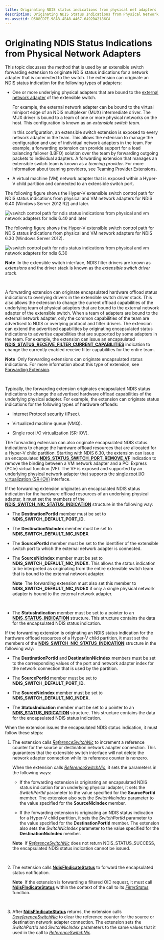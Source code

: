 ```yaml
---
title: Originating NDIS status indications from physical net adapters
description: Originating NDIS Status Indications from Physical Network Adapters
ms.assetid: D588CD7E-98A3-4BA8-A467-6492DA2186CA
---
```


# Originating NDIS Status Indications from Physical Network Adapters


This topic discusses the method that is used by an extensible switch forwarding extension to originate NDIS status indications for a network adapter that is connected to the switch. The extension can originate an NDIS status indication for the following types of adapters:

-   One or more underlying physical adapters that are bound to the [external network adapter](external-network-adapters.md) of the extensible switch.

    For example, the external network adapter can be bound to the virtual miniport edge of an NDIS multiplexer (MUX) intermediate driver. The MUX driver is bound to a team of one or more physical networks on the host. This configuration is known as an *extensible switch team*.

    In this configuration, an extensible switch extension is exposed to every network adapter in the team. This allows the extension to manage the configuration and use of individual network adapters in the team. For example, a forwarding extension can provide support for a load balancing failover (LBFO) solution over the team by forwarding outgoing packets to individual adapters. A forwarding extension that manages an extensible switch team is known as a *teaming provider*. For more information about teaming providers, see [Teaming Provider Extensions](teaming-provider-extensions.md).

-   A virtual machine (VM) network adapter that is exposed within a Hyper-V child partition and connected to an extensible switch port.

The following figure shows the Hyper-V extensible switch control path for NDIS status indications from physical and VM network adapters for NDIS 6.40 (Windows Server 2012 R2) and later.

![vswitch control path for ndis status indications from physical and vm network adapters for ndis 6.40 and later](images/vswitch-status-controlpath3-ndis640.png)

The following figure shows the Hyper-V extensible switch control path for NDIS status indications from physical and VM network adapters for NDIS 6.30 (Windows Server 2012).

![vswitch control path for ndis status indications from physical and vm network adapters for ndis 6.30](images/vswitch-status-controlpath3.png)

**Note**  In the extensible switch interface, NDIS filter drivers are known as *extensions* and the driver stack is known as the *extensible switch driver stack*.

 

A forwarding extension can originate encapsulated hardware offload status indications to overlying drivers in the extensible switch driver stack. This also allows the extension to change the current offload capabilities of the underlying team of physical adapters that are bound to the external network adapter of the extensible switch. When a team of adapters are bound to the external network adapter, only the common capabilities of the team are advertised to NDIS or overlying protocol and filter drivers. The extension can extend the advertised capabilities by originating encapsulated status indications to advertise capabilities that are supported by some adapters in the team. For example, the extension can issue an encapsulated [**NDIS\_STATUS\_RECEIVE\_FILTER\_CURRENT\_CAPABILITIES**](https://msdn.microsoft.com/library/windows/hardware/hh439814) indication to change the currently enabled receive filter capabilities for the entire team.

**Note**  Only forwarding extensions can originate encapsulated status indications. For more information about this type of extension, see [Forwarding Extension](forwarding-extensions.md).

 

Typically, the forwarding extension originates encapsulated NDIS status indications to change the advertised hardware offload capabilities of the underlying physical adapter. For example, the extension can originate status indications for the following types of hardware offloads:

-   Internet Protocol security (IPsec).

-   Virtualized machine queue (VMQ).

-   Single root I/O virtualization (SR-IOV).

The forwarding extension can also originate encapsulated NDIS status indications to change the hardware offload resources that are allocated for a Hyper-V child partition. Starting with NDIS 6.30, the extension can issue an encapsulated [**NDIS\_STATUS\_SWITCH\_PORT\_REMOVE\_VF**](https://msdn.microsoft.com/library/windows/hardware/hh598206) indication to remove the binding between a VM network adapter and a PCI Express (PCIe) virtual function (VF). The VF is exposed and supported by an underlying physical network adapter that supports the [single root I/O virtualization (SR-IOV)](single-root-i-o-virtualization--sr-iov-.md) interface.

If the forwarding extension originates an encapsulated NDIS status indication for the hardware offload resources of an underlying physical adapter, it must set the members of the [**NDIS\_SWITCH\_NIC\_STATUS\_INDICATION**](https://msdn.microsoft.com/library/windows/hardware/hh598217) structure in the following way:

-   The **DestinationPortId** member must be set to **NDIS\_SWITCH\_DEFAULT\_PORT\_ID**.
-   The **DestinationNicIndex** member must be set to **NDIS\_SWITCH\_DEFAULT\_NIC\_INDEX**

-   The **SourcePortId** member must be set to the identifier of the extensible switch port to which the external network adapter is connected.

-   The **SourceNicIndex** member must be set to **NDIS\_SWITCH\_DEFAULT\_NIC\_INDEX**. This allows the status indication to be interpreted as originating from the entire extensible switch team that is bound to the external network adapter.

    **Note**  The forwarding extension must also set this member to **NDIS\_SWITCH\_DEFAULT\_NIC\_INDEX** if only a single physical network adapter is bound to the external network adapter.

     

-   The **StatusIndication** member must be set to a pointer to an [**NDIS\_STATUS\_INDICATION**](https://msdn.microsoft.com/library/windows/hardware/ff567373) structure. This structure contains the data for the encapsulated NDIS status indication.

If the forwarding extension is originating an NDIS status indication for the hardware offload resources of a Hyper-V child partition, it must set the members of the [**NDIS\_SWITCH\_NIC\_STATUS\_INDICATION**](https://msdn.microsoft.com/library/windows/hardware/hh598217) structure in the following way:

-   The **DestinationPortId** and **DestinationNicIndex** members must be set to the corresponding values of the port and network adapter index for the network connection that is used by the partition.

-   The **SourcePortId** member must be set to **NDIS\_SWITCH\_DEFAULT\_PORT\_ID**.

-   The **SourceNicIndex** member must be set to **NDIS\_SWITCH\_DEFAULT\_NIC\_INDEX**.

-   The **StatusIndication** member must be set to a pointer to an [**NDIS\_STATUS\_INDICATION**](https://msdn.microsoft.com/library/windows/hardware/ff567373) structure. This structure contains the data for the encapsulated NDIS status indication.

When the extension issues the encapsulated NDIS status indication, it must follow these steps:

1.  The extension calls [*ReferenceSwitchNic*](https://msdn.microsoft.com/library/windows/hardware/hh598294) to increment a reference counter for the source or destination network adapter connection. This guarantees that the extensible switch interface will not delete the network adapter connection while its reference counter is nonzero.

    When the extension calls [*ReferenceSwitchNic*](https://msdn.microsoft.com/library/windows/hardware/hh598294), it sets the parameters in the following ways:

    -   If the forwarding extension is originating an encapsulated NDIS status indication for an underlying physical adapter, it sets the *SwitchPortId* parameter to the value specified for the **SourcePortId** member. The extension also sets the *SwitchNicIndex* parameter to the value specified for the **SourceNicIndex** member.

    -   If the forwarding extension is originating an NDIS status indication for a Hyper-V child partition, it sets the *SwitchPortId* parameter to the value specified for the **DestinationPortId** member. The extension also sets the *SwitchNicIndex* parameter to the value specified for the **DestinationNicIndex** member.

    **Note**  If [*ReferenceSwitchNic*](https://msdn.microsoft.com/library/windows/hardware/hh598294) does not return NDIS\_STATUS\_SUCCESS, the encapsulated NDIS status indication cannot be issued.

     

2.  The extension calls [**NdisFIndicateStatus**](https://msdn.microsoft.com/library/windows/hardware/ff561824) to forward the encapsulated status notification.

    **Note**  If the extension is forwarding a filtered OID request, it must call [**NdisFIndicateStatus**](https://msdn.microsoft.com/library/windows/hardware/ff561824) within the context of the call to its [*FilterStatus*](https://msdn.microsoft.com/library/windows/hardware/ff549973) function.

     

3.  After [**NdisFIndicateStatus**](https://msdn.microsoft.com/library/windows/hardware/ff561824) returns, the extension calls [*DereferenceSwitchNic*](https://msdn.microsoft.com/library/windows/hardware/hh598141) to clear the reference counter for the source or destination network adapter connection. The extension sets the *SwitchPortId* and *SwitchNicIndex* parameters to the same values that it used in the call to [*ReferenceSwitchNic*](https://msdn.microsoft.com/library/windows/hardware/hh598294).

 

 





